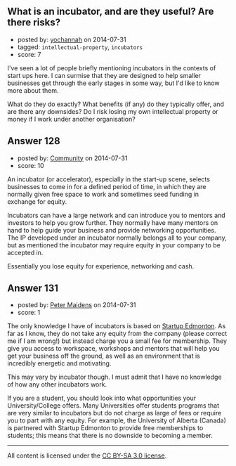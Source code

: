 ## What is an incubator, and are they useful? Are there risks?

- posted by: [yochannah](https://stackexchange.com/users/1677788/yochannah) on 2014-07-31
- tagged: `intellectual-property`, `incubators`
- score: 7

I've seen a lot of people briefly mentioning incubators in the contexts of start ups here. I can surmise that they are designed to help smaller businesses get through the early stages in some way, but I'd like to know more about them. 

What do they do exactly? What benefits (if any) do they typically offer, and are there any downsides? Do I risk losing my own intellectual property or money if I work under another organisation?


## Answer 128

- posted by: [Community](https://stackexchange.com/users/-1/community) on 2014-07-31
- score: 10

An incubator (or accelerator), especially in the start-up scene, selects businesses to come in for a defined period of time, in which they are normally given free space to work and sometimes seed funding in exchange for equity.

Incubators can have a large network and can introduce you to mentors and investors to help you grow further. They normally have many mentors on hand to help guide your business and provide networking opportunities. The IP developed under an incubator normally belongs all to your company, but as mentioned the incubator may require equity in your company to be accepted in.

Essentially you lose equity for experience, networking and cash.


## Answer 131

- posted by: [Peter Maidens](https://stackexchange.com/users/4637522/peter-maidens) on 2014-07-31
- score: 1

The only knowledge I have of incubators is based on [Startup Edmonton](http://startupedmonton.com/). As far as I know, they do not take any equity from the company (please correct me if I am wrong!) but instead charge you a small fee for membership. They give you access to workspace, workshops and mentors that will help you get your business off the ground, as well as an environment that is incredibly energetic and motivating.

This may vary by incubator though. I must admit that I have no knowledge of how any other incubators work.

If you are a student, you should look into what opportunities your University/College offers. Many Universities offer students programs that are very similar to incubators but do not charge as large of fees or require you to part with any equity. For example, the University of Alberta (Canada) is partnered with Startup Edmonton to provide free memberships to students; this means that there is no downside to becoming a member.



---

All content is licensed under the [CC BY-SA 3.0 license](https://creativecommons.org/licenses/by-sa/3.0/).
